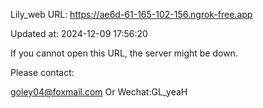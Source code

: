 Lily_web URL: https://ae6d-61-165-102-156.ngrok-free.app

Updated at: 2024-12-09 17:56:20

If you cannot open this URL, the server might be down.

Please contact: 

goley04@foxmail.com Or Wechat:GL_yeaH
